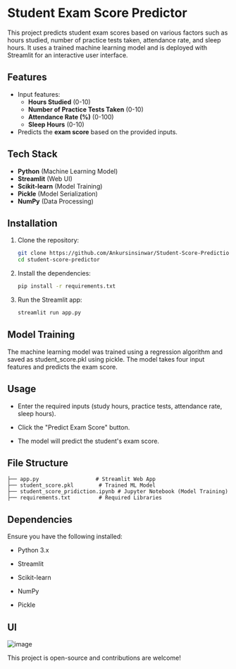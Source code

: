 # Student Exam Score Predictor

This project predicts student exam scores based on various factors such as hours studied, number of practice tests taken, attendance rate, and sleep hours. It uses a trained machine learning model and is deployed with Streamlit for an interactive user interface.

## Features
- Input features:
  - **Hours Studied** (0-10)
  - **Number of Practice Tests Taken** (0-10)
  - **Attendance Rate (%)** (0-100)
  - **Sleep Hours** (0-10)
- Predicts the **exam score** based on the provided inputs.

## Tech Stack
- **Python** (Machine Learning Model)
- **Streamlit** (Web UI)
- **Scikit-learn** (Model Training)
- **Pickle** (Model Serialization)
- **NumPy** (Data Processing)

## Installation

1. Clone the repository:
   ```bash
   git clone https://github.com/Ankursinsinwar/Student-Score-Prediction.git
   cd student-score-predictor
   ```

2. Install the dependencies:
   ```bash
   pip install -r requirements.txt
   ```
3. Run the Streamlit app:
   ```bash
   streamlit run app.py
   ```

Model Training
--------------

The machine learning model was trained using a regression algorithm and saved as student_score.pkl using pickle. The model takes four input features and predicts the exam score.

Usage
-----

*   Enter the required inputs (study hours, practice tests, attendance rate, sleep hours).
    
*   Click the "Predict Exam Score" button.
    
*   The model will predict the student's exam score.
    

File Structure
--------------
```
├── app.py                  # Streamlit Web App
├── student_score.pkl        # Trained ML Model
├── student_score_pridiction.ipynb # Jupyter Notebook (Model Training)
├── requirements.txt         # Required Libraries
```

Dependencies
------------

Ensure you have the following installed:

*   Python 3.x
    
*   Streamlit
    
*   Scikit-learn
    
*   NumPy
    
*   Pickle

## UI 
![image](https://github.com/user-attachments/assets/1a7b1697-ec01-4895-ae18-acb99828cc9c)


This project is open-source and contributions are welcome!
